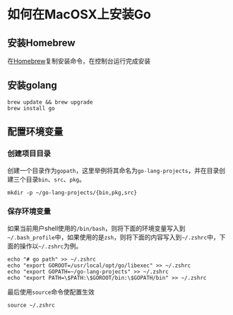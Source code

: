# 如何在MacOSX上安装Go

## 安装Homebrew
在[Homebrew](http://brew.sh/)复制安装命令，在控制台运行完成安装


## 安装golang

```
brew update && brew upgrade
brew install go
```

## 配置环境变量

### 创建项目目录

创建一个目录作为`gopath`，这里举例将其命名为`go-lang-projects`，并在目录创建三个目录`bin`、`src`、`pkg`。

```
mkdir -p ~/go-lang-projects/{bin,pkg,src}
```

### 保存环境变量

如果当前用户shell使用的`/bin/bash`，则将下面的环境变量写入到`~/.bash_profile`中，如果使用的是`zsh`，则将下面的内容写入到`~/.zshrc`中，下面的操作以`~/.zshrc`为例。

```
echo "# go path" >> ~/.zshrc
echo "export GOROOT=/usr/local/opt/go/libexec" >> ~/.zshrc
echo "export GOPATH=~/go-lang-projects" >> ~/.zshrc
echo "export PATH=\$PATH:\$GOROOT/bin:\$GOPATH/bin" >> ~/.zshrc
```

最后使用`source`命令使配置生效

```
source ~/.zshrc
```

